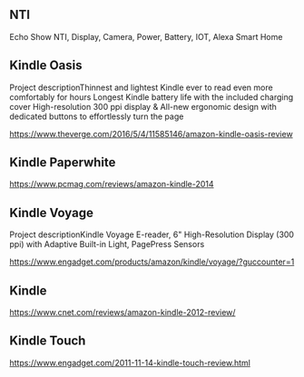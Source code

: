 NTI
---
Echo Show NTI, Display, Camera, Power, Battery, IOT, Alexa Smart Home

Kindle Oasis
------------
Project descriptionThinnest and lightest Kindle ever to read even more comfortably for hours
Longest Kindle battery life with the included charging cover
High-resolution 300 ppi display & All-new ergonomic design with dedicated buttons to effortlessly turn the page

https://www.theverge.com/2016/5/4/11585146/amazon-kindle-oasis-review

Kindle Paperwhite
-----------------
https://www.pcmag.com/reviews/amazon-kindle-2014

Kindle Voyage
-------------
Project descriptionKindle Voyage E-reader, 6" High-Resolution Display (300 ppi) with Adaptive Built-in Light, PagePress Sensors

https://www.engadget.com/products/amazon/kindle/voyage/?guccounter=1

Kindle
------
https://www.cnet.com/reviews/amazon-kindle-2012-review/

Kindle Touch
------------
https://www.engadget.com/2011-11-14-kindle-touch-review.html
